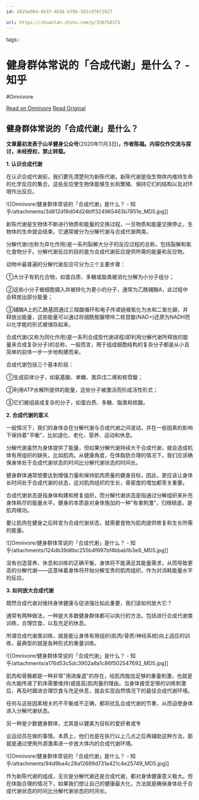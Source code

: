 ```yaml
---
id: d429a96d-6b37-4b36-b79b-501c976f1927

url: https://zhuanlan.zhihu.com/p/336758375
---
```



tags:: 

# 健身群体常说的「合成代谢」是什么？ - 知乎
#Omnivore

[Read on Omnivore](https://omnivore.app/me/-1907d4d93c6)
[Read Original](https://zhuanlan.zhihu.com/p/336758375)

## 健身群体常说的「合成代谢」是什么？

**文章最初发表于山羊健身公众号**(2020年11月3日)**，作者陈福。内容仅作交流与探讨，未经授权，禁止转载。**

**1\. 认识合成代谢**

在认识合成代谢前，我们要先清楚何为新陈代谢。新陈代谢是指生物体内维持生命的化学反应的集合。这些反应使生物体能够生长和繁殖、保持它们的结构以及对环境作出反应。

![[Omnivore/健身群体常说的「合成代谢」是什么？ - 知乎/attachments/3d812d18d04d24bff324965463b7851e_MD5.jpg]]

新陈代谢是生物体不断进行物质和能量的交换过程，一旦物质和能量交换停止，生物体的生命就会结束。它通常被分为分解代谢与合成代谢两类。

分解代谢(也称为异化作用)是一系列裂解大分子的反应过程的总称，包括裂解和氧化食物分子。分解代谢反应的目的是为合成代谢反应提供所需的能量和反应物。

动物中最普遍的分解代谢反应可分为三个主要步骤：

①大分子有机化合物，如蛋白质、多糖或脂类被消化分解为小分子组分；

②这些小分子被细胞摄入并被转化为更小的分子，通常为乙酰辅酶A，此过程中会释放出部分能量；

③辅酶A上的乙酰基团通过三羧酸循环和电子传递链被氧化为水和二氧化碳，并释放出能量，这些能量可以通过将烟酰胺腺嘌呤二核苷酸(NAD+)还原为NADH而以化学能的形式被储存起来。

合成代谢(又称为同化作用)是一系列合成型代谢进程(即利用分解代谢所释放的能量来合成复杂分子)的总称，一般而言，用于组成细胞结构的复杂分子都是从小且简单的前体一步一步地构建而来。

合成代谢包括三个基本阶段：

①生成前体分子，如氨基酸、单糖、类异戊二烯和核苷酸；

②利用ATP水解所提供的能量，这些分子被激活而形成活性形式；

③它们被组装成复杂的分子，如蛋白质、多糖、脂类和核酸。

**2\. 合成代谢的意义**

一般情况下，我们的身体会在分解代谢与合成代谢之间波动，并在一些因素的影响下保持着"平衡"，比如退化、老化、营养、运动和休息。

分解代谢虽然为身体提供了能量，但如果分解代谢持续大于合成代谢，就会造成机体有用组织的缺失，比如肌肉。从健康角度，在体脂肪合理的情况下，我们应该确保身体处于合成代谢状态的时间比分解代谢状态的时间长。

健身群体通常想要达到增强力量和保持肌肉质量的健身目标，因此，更应该让身体长时间处于合成代谢的状态，这对肌肉组织的生长，骨密度的增加都至关重要。

合成代谢状态是指身体构建和修复组织，而分解代谢状态是指通过分解组织来补充身体耗尽的能量水平。健身的本质是对身体施加的一种"有害刺激"，归根结底，是肌肉做功。

要让肌肉在健身之后转变为合成代谢状态，就需要食物为肌肉提供修复和生长所需的能量。

![[Omnivore/健身群体常说的「合成代谢」是什么？ - 知乎/attachments/124db39d6bc255b4f697bf4bbab1b3e8_MD5.jpg]]

没有创造营养、休息和训练的正确平衡，身体将不能满足其能量需求，从而导致更高的分解代谢——这意味着身体将开始分解宝贵的肌肉组织，作为对消耗能量水平的反应。

**3\. 如何放大合成代谢**

既然合成代谢对维持身体健康与促进强壮如此重要，我们该如何放大它？

通常有两种做法，一种是大多数健身群体都可以执行的方法，包括进行合成代谢类训练，合理饮食，以及充足的休息。

所谓合成代谢类训练，就是能让身体有用组织(肌肉/骨质/神经系统)向上适应的训练，最典型的就是各种形式的重量训练。

![[Omnivore/健身群体常说的「合成代谢」是什么？ - 知乎/attachments/a176d53c5dc3902a8a1c86f502547692_MD5.jpg]]

肌肉和骨骼都是一种非常"用进废退"的存在，给肌肉施加足够的重量刺激，也就是向大脑传递了机体需要维持(或提高)肌肉量的理由。当身体接受足够的训练刺激后，再及时跟进合理饮食与充足休息，就会实现自然情况下的最佳合成代谢环境。

任何与这些因素相关的不平衡或不正确，都将扰乱合成代谢的节奏，从而迫使身体进入分解代谢状态。

另一种是少数健身群体，尤其是以健美为目标的爱好者或专

业运动员在做的事情。本质上，他们也是在执行以上几点之后再辅助这种方法，那就是通过使用外源激素进一步放大体内的合成代谢环境。

![[Omnivore/健身群体常说的「合成代谢」是什么？ - 知乎/attachments/94d9ba4c28a12699d731a421c4e25749_MD5.jpg]]

作为新陈代谢的组成，无论是分解代谢还是合成代谢，都对身体健康意义极大。但在体脂合理的情况下，如果我们想让自己的健康最大化，方法就是确保身体处于合成代谢状态的时间比分解代谢状态的时间长。

